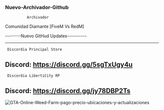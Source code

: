 ###  Nuevo-Archivador-Github #####
              Archivador
              
  Comunidad Diamante [FiveM Vs RedM]              
              
--------Nuevo GitHud Updates----------

--------------------------------------
     Discordia Principal Store 
Discord: https://discord.gg/5sgTxUgy4u
--------------------------------------
     Discordia LibertiCity RP 
Discord: https://discord.gg/jy78DBP2Ts 
--------------------------------------
![GTA-Online-Weed-Farm-pago-precio-ubicaciones-y-actualizaciones](https://user-images.githubusercontent.com/45345955/151702286-c2a58807-b008-49c9-b1d4-f5914be04758.jpg)

